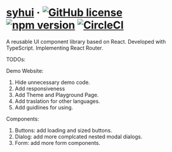 # [syhui](https://yuhui-shen.github.io/ui_component_library/) &middot; [![GitHub license](https://img.shields.io/github/license/Yuhui-Shen/ui_component_library?color=blue)](https://github.com/Yuhui-Shen/ui_component_library/blob/master/LICENSE) [![npm version](https://badge.fury.io/js/ui_component_library-testrun.svg)](https://badge.fury.io/js/ui_component_library-testrun) [![CircleCI](https://circleci.com/gh/Yuhui-Shen/ui_component_library/tree/deploy.svg?style=shield)](https://circleci.com/gh/Yuhui-Shen/ui_component_library/tree/deploy)

A reusable UI component library based on React.
Developed with TypeScript.
Implementing React Router.

TODOs:

Demo Website:

1. Hide unnecessary demo code.
2. Add responsiveness
3. Add Theme and Playground Page.
4. Add traslation for other languages.
5. Add guidlines for using.

Components:

1. Buttons: add loading and sized buttons.
2. Dialog: add more complcated nested modal dialogs.
3. Form: add more form components.
